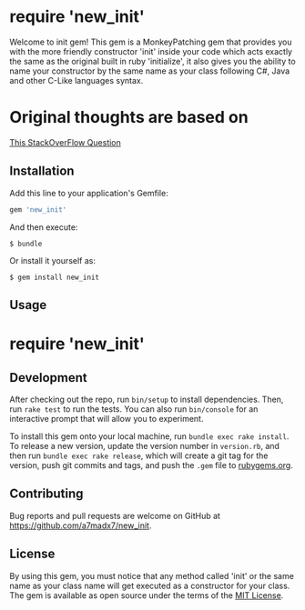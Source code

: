 # require 'new_init'

Welcome to init gem! This gem is a MonkeyPatching gem that provides you with the more friendly constructor 'init' inside your code which acts exactly the same as the original built in ruby 'initialize', it also gives you the ability to name your constructor by the same name as your class following C#, Java and other C-Like languages syntax.

# Original thoughts are based on
[This StackOverFlow Question](http://stackoverflow.com/questions/36242219/rename-initialize-method-to-the-more-friendly-init#36242318)

## Installation

Add this line to your application's Gemfile:

```ruby
gem 'new_init'
```

And then execute:

    $ bundle

Or install it yourself as:

    $ gem install new_init

## Usage

# require 'new_init'

## Development

After checking out the repo, run `bin/setup` to install dependencies. Then, run `rake test` to run the tests. You can also run `bin/console` for an interactive prompt that will allow you to experiment.

To install this gem onto your local machine, run `bundle exec rake install`. To release a new version, update the version number in `version.rb`, and then run `bundle exec rake release`, which will create a git tag for the version, push git commits and tags, and push the `.gem` file to [rubygems.org](https://rubygems.org/).

## Contributing

Bug reports and pull requests are welcome on GitHub at https://github.com/a7madx7/new_init.


## License

By using this gem, you must notice that any method called 'init' or
the same name as your class name will get executed as a constructor for your class.
The gem is available as open source under the terms of the [MIT License](http://opensource.org/licenses/MIT).
